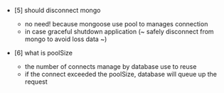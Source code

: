 - [5] should disconnect mongo
    - no need! because mongoose use pool to manages connection
    - in case graceful shutdown application (~ safely disconnect from mongo to avoid loss data ~)

- [6] what is poolSize
    - the number of connects manage by database use to reuse
    - if the connect exceeded the poolSize, database will queue up the request
    

